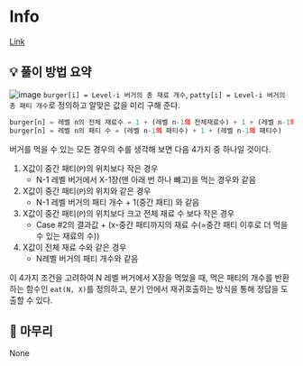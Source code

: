 # Info
[Link](https://boj.kr/16974)

## 💡 풀이 방법 요약
![image](https://user-images.githubusercontent.com/31981462/221602513-e8c8121a-1601-44df-a171-971ed0b7c455.png)
`burger[i] = Level-i 버거의 총 재료 개수`, `patty[i] = Level-i 버거의 총 패티 개수`로 정의하고 알맞은 값을 미리 구해 준다.  
```python
burger[n] = 레벨 n의 전체 재료수 = 1 + (레벨 n-1의 전체재료수) + 1 + (레벨 n-1의 전체재료수) + 1
burger[n] = 레벨 n의 패티 수 = (레벨 n-1의 패티수) + 1 + (레벨 n-1의 패티수)
```

버거를 먹을 수 있는 모든 경우의 수를 생각해 보면 다음 4가지 중 하나일 것이다.
1. X값이 중간 패티(`P`)의 위치보다 작은 경우
   - N-1 레벨 버거에서 X-1장(맨 아래 번 하나 뺴고)을 먹는 경우와 같음
2. X값이 중간 패티(`P`)의 위치와 같은 경우
   - N-1 레벨 버거의 패티 개수 + 1(중간 패티) 와 같음
3. X값이 중간 패티(`P`)의 위치보다 크고 전체 재료 수 보다 작은 경우
   - Case #2의 결과값 + (x-중간 패티까지의 재료 수(=중간 패티 이후로 더 먹을 수 있는 재료의 수))
4. X값이 전체 재료 수와 같은 경우
   - N레벨 버거의 패티 개수와 같음

이 4가지 조건을 고려하여 N 레벨 버거에서 X장을 먹었을 때, 먹은 패티의 개수를 반환하는 함수인 `eat(N, X)`를 정의하고, 분기 안에서 재귀호출하는 방식을 통해 정답을 도출할 수 있다.

## 🙂 마무리
None
